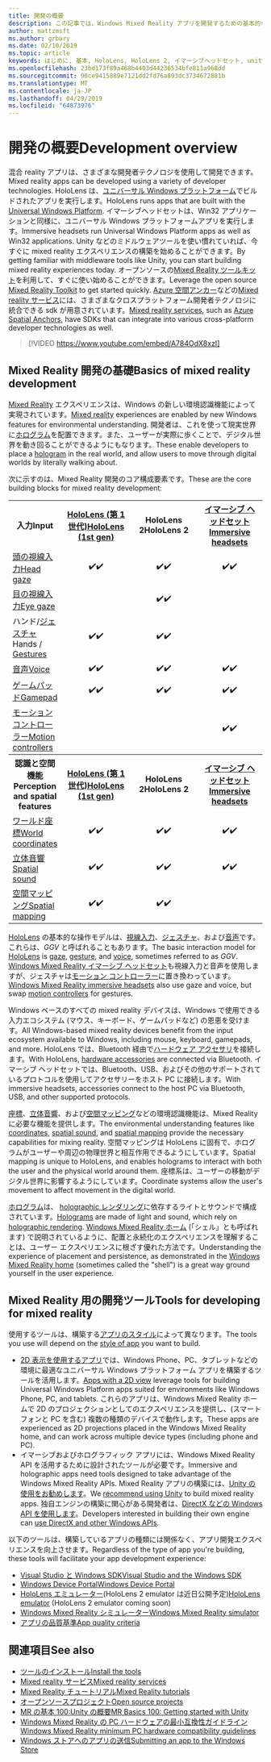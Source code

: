 ```yaml
---
title: 開発の概要
description: この記事では、Windows Mixed Reality アプリを開発するための基本的な構成要素について説明します。
author: mattzmsft
ms.author: grbury
ms.date: 02/10/2019
ms.topic: article
keywords: はじめに, 基本, HoloLens, HoloLens 2, イマーシブヘッドセット, unity, visual studio
ms.openlocfilehash: 23bd173f89a468b4403d44236534bfe811a968dd
ms.sourcegitcommit: 90ce9415889e7121dd2fd76a893dc3734672881b
ms.translationtype: MT
ms.contentlocale: ja-JP
ms.lasthandoff: 04/29/2019
ms.locfileid: "64873976"
---
```

# <a name="development-overview"></a><span data-ttu-id="007bd-104">開発の概要</span><span class="sxs-lookup"><span data-stu-id="007bd-104">Development overview</span></span>

<span data-ttu-id="007bd-105">混合 reality アプリは、さまざまな開発者テクノロジを使用して開発できます。</span><span class="sxs-lookup"><span data-stu-id="007bd-105">Mixed reality apps can be developed using a variety of developer technologies.</span></span>  <span data-ttu-id="007bd-106">HoloLens は、[ユニバーサル Windows プラットフォーム](https://dev.windows.com/getstarted)でビルドされたアプリを実行します。</span><span class="sxs-lookup"><span data-stu-id="007bd-106">HoloLens runs apps that are built with the [Universal Windows Platform](https://dev.windows.com/getstarted).</span></span>  <span data-ttu-id="007bd-107">イマーシブヘッドセットは、Win32 アプリケーションと同様に、ユニバーサル Windows プラットフォームアプリを実行します。</span><span class="sxs-lookup"><span data-stu-id="007bd-107">Immersive headsets run Universal Windows Platform apps as well as Win32 applications.</span></span>
<span data-ttu-id="007bd-108">Unity などのミドルウェアツールを使い慣れていれば、今すぐに mixed reality エクスペリエンスの構築を始めることができます。</span><span class="sxs-lookup"><span data-stu-id="007bd-108">By getting familiar with middleware tools like Unity, you can start building mixed reality experiences today.</span></span>  <span data-ttu-id="007bd-109">オープンソースの[Mixed Reality ツールキット](install-the-tools.md)を利用して、すぐに使い始めることができます。</span><span class="sxs-lookup"><span data-stu-id="007bd-109">Leverage the open source [Mixed Reality Toolkit](install-the-tools.md) to get started quickly.</span></span>
<span data-ttu-id="007bd-110"><a href="https://docs.microsoft.com/azure/spatial-anchors" target="_blank">Azure 空間アンカー</a>などの<a href="https://azure.microsoft.com/topic/mixed-reality" target="_blank">Mixed reality サービス</a>には、さまざまなクロスプラットフォーム開発者テクノロジに統合できる sdk が用意されています。</span><span class="sxs-lookup"><span data-stu-id="007bd-110"><a href="https://azure.microsoft.com/topic/mixed-reality" target="_blank">Mixed reality services</a>, such as <a href="https://docs.microsoft.com/azure/spatial-anchors" target="_blank">Azure Spatial Anchors</a>, have SDKs that can integrate into various cross-platform developer technologies as well.</span></span>

>[!VIDEO https://www.youtube.com/embed/A784OdX8xzI]

## <a name="basics-of-mixed-reality-development"></a><span data-ttu-id="007bd-111">Mixed Reality 開発の基礎</span><span class="sxs-lookup"><span data-stu-id="007bd-111">Basics of mixed reality development</span></span>

<span data-ttu-id="007bd-112">[Mixed Reality](mixed-reality.md) エクスペリエンスは、Windows の新しい環境認識機能によって実現されています。</span><span class="sxs-lookup"><span data-stu-id="007bd-112">[Mixed reality](mixed-reality.md) experiences are enabled by new Windows features for environmental understanding.</span></span> <span data-ttu-id="007bd-113">開発者は、これを使って現実世界に[ホログラム](hologram.md)を配置できます。また、ユーザーが実際に歩くことで、デジタル世界を動き回ることができるようにもなります。</span><span class="sxs-lookup"><span data-stu-id="007bd-113">These enable developers to place a [hologram](hologram.md) in the real world, and allow users to move through digital worlds by literally walking about.</span></span> 

<span data-ttu-id="007bd-114">次に示すのは、Mixed Reality 開発のコア構成要素です。</span><span class="sxs-lookup"><span data-stu-id="007bd-114">These are the core building blocks for mixed reality development:</span></span>

<table>
<tr>
<th><span data-ttu-id="007bd-115">入力</span><span class="sxs-lookup"><span data-stu-id="007bd-115">Input</span></span></th><th style="width:150px"> <span data-ttu-id="007bd-116"><a href="hololens-hardware-details.md">HoloLens (第 1 世代)</a></span><span class="sxs-lookup"><span data-stu-id="007bd-116"><a href="hololens-hardware-details.md">HoloLens (1st gen)</a></span></span></th><th style="width:150px"><span data-ttu-id="007bd-117">HoloLens 2</span><span class="sxs-lookup"><span data-stu-id="007bd-117">HoloLens 2</span></span></th><th style="width:150px"> <span data-ttu-id="007bd-118"><a href="immersive-headset-hardware-details.md">イマーシブ ヘッドセット</a></span><span class="sxs-lookup"><span data-stu-id="007bd-118"><a href="immersive-headset-hardware-details.md">Immersive headsets</a></span></span></th>
</tr><tr>
<td> <span data-ttu-id="007bd-119"><a href="gaze.md">頭の視線入力</a></span><span class="sxs-lookup"><span data-stu-id="007bd-119"><a href="gaze.md">Head gaze</a></span></span></td><td style="text-align: center;"><span data-ttu-id="007bd-120">✔️</span><span class="sxs-lookup"><span data-stu-id="007bd-120">✔️</span></span></td><td style="text-align: center;"><span data-ttu-id="007bd-121">✔️</span><span class="sxs-lookup"><span data-stu-id="007bd-121">✔️</span></span></td><td style="text-align: center;"><span data-ttu-id="007bd-122">✔️</span><span class="sxs-lookup"><span data-stu-id="007bd-122">✔️</span></span></td>
</tr><tr>
<td> <span data-ttu-id="007bd-123"><a href="gaze.md">目の視線入力</a></span><span class="sxs-lookup"><span data-stu-id="007bd-123"><a href="gaze.md">Eye gaze</a></span></span></td><td></td><td style="text-align: center;"><span data-ttu-id="007bd-124">✔️</span><span class="sxs-lookup"><span data-stu-id="007bd-124">✔️</span></span></td><td></td>
</tr><tr>
<td> <span data-ttu-id="007bd-125">ハンド/<a href="gestures.md">ジェスチャ</a></span><span class="sxs-lookup"><span data-stu-id="007bd-125">Hands / <a href="gestures.md">Gestures</a></span></span></td><td style="text-align: center;"><span data-ttu-id="007bd-126">✔️</span><span class="sxs-lookup"><span data-stu-id="007bd-126">✔️</span></span></td><td style="text-align: center;"><span data-ttu-id="007bd-127">✔️</span><span class="sxs-lookup"><span data-stu-id="007bd-127">✔️</span></span></td><td></td>
</tr><tr>
<td> <span data-ttu-id="007bd-128"><a href="voice-input.md">音声</a></span><span class="sxs-lookup"><span data-stu-id="007bd-128"><a href="voice-input.md">Voice</a></span></span></td><td style="text-align: center;"><span data-ttu-id="007bd-129">✔️</span><span class="sxs-lookup"><span data-stu-id="007bd-129">✔️</span></span></td><td style="text-align: center;"><span data-ttu-id="007bd-130">✔️</span><span class="sxs-lookup"><span data-stu-id="007bd-130">✔️</span></span></td><td style="text-align: center;"><span data-ttu-id="007bd-131">✔️</span><span class="sxs-lookup"><span data-stu-id="007bd-131">✔️</span></span></td>
</tr><tr>
<td> <span data-ttu-id="007bd-132"><a href="hardware-accessories.md">ゲームパッド</a></span><span class="sxs-lookup"><span data-stu-id="007bd-132"><a href="hardware-accessories.md">Gamepad</a></span></span></td><td style="text-align: center;"><span data-ttu-id="007bd-133">✔️</span><span class="sxs-lookup"><span data-stu-id="007bd-133">✔️</span></span></td><td style="text-align: center;"><span data-ttu-id="007bd-134">✔️</span><span class="sxs-lookup"><span data-stu-id="007bd-134">✔️</span></span></td><td style="text-align: center;"><span data-ttu-id="007bd-135">✔️</span><span class="sxs-lookup"><span data-stu-id="007bd-135">✔️</span></span></td>
</tr><tr>
<td> <span data-ttu-id="007bd-136"><a href="motion-controllers.md">モーション コントローラー</a></span><span class="sxs-lookup"><span data-stu-id="007bd-136"><a href="motion-controllers.md">Motion controllers</a></span></span></td><td></td><td></td><td style="text-align: center;"><span data-ttu-id="007bd-137">✔️</span><span class="sxs-lookup"><span data-stu-id="007bd-137">✔️</span></span></td>
</tr><tr>
<th> <span data-ttu-id="007bd-138">認識と空間機能</span><span class="sxs-lookup"><span data-stu-id="007bd-138">Perception and spatial features</span></span></th><th style="width:150px"> <span data-ttu-id="007bd-139"><a href="hololens-hardware-details.md">HoloLens (第 1 世代)</a></span><span class="sxs-lookup"><span data-stu-id="007bd-139"><a href="hololens-hardware-details.md">HoloLens (1st gen)</a></span></span></th><th style="width:150px"><span data-ttu-id="007bd-140">HoloLens 2</span><span class="sxs-lookup"><span data-stu-id="007bd-140">HoloLens 2</span></span></th><th style="width:150px"> <span data-ttu-id="007bd-141"><a href="immersive-headset-hardware-details.md">イマーシブ ヘッドセット</a></span><span class="sxs-lookup"><span data-stu-id="007bd-141"><a href="immersive-headset-hardware-details.md">Immersive headsets</a></span></span></th>
</tr><tr>
<td> <span data-ttu-id="007bd-142"><a href="coordinate-systems.md">ワールド座標</a></span><span class="sxs-lookup"><span data-stu-id="007bd-142"><a href="coordinate-systems.md">World coordinates</a></span></span></td><td style="text-align: center;"><span data-ttu-id="007bd-143">✔️</span><span class="sxs-lookup"><span data-stu-id="007bd-143">✔️</span></span></td><td style="text-align: center;"><span data-ttu-id="007bd-144">✔️</span><span class="sxs-lookup"><span data-stu-id="007bd-144">✔️</span></span></td><td style="text-align: center;"><span data-ttu-id="007bd-145">✔️</span><span class="sxs-lookup"><span data-stu-id="007bd-145">✔️</span></span></td>
</tr><tr>
<td> <span data-ttu-id="007bd-146"><a href="spatial-sound.md">立体音響</a></span><span class="sxs-lookup"><span data-stu-id="007bd-146"><a href="spatial-sound.md">Spatial sound</a></span></span></td><td style="text-align: center;"><span data-ttu-id="007bd-147">✔️</span><span class="sxs-lookup"><span data-stu-id="007bd-147">✔️</span></span></td><td style="text-align: center;"><span data-ttu-id="007bd-148">✔️</span><span class="sxs-lookup"><span data-stu-id="007bd-148">✔️</span></span></td><td style="text-align: center;"><span data-ttu-id="007bd-149">✔️</span><span class="sxs-lookup"><span data-stu-id="007bd-149">✔️</span></span></td>
</tr><tr>
<td> <span data-ttu-id="007bd-150"><a href="spatial-mapping.md">空間マッピング</a></span><span class="sxs-lookup"><span data-stu-id="007bd-150"><a href="spatial-mapping.md">Spatial mapping</a></span></span></td><td style="text-align: center;"><span data-ttu-id="007bd-151">✔️</span><span class="sxs-lookup"><span data-stu-id="007bd-151">✔️</span></span></td><td style="text-align: center;"><span data-ttu-id="007bd-152">✔️</span><span class="sxs-lookup"><span data-stu-id="007bd-152">✔️</span></span></td><td></td>
</tr>
</table>



<span data-ttu-id="007bd-153">[HoloLens](hololens-hardware-details.md) の基本的な操作モデルは、[視線入力](gaze.md)、[ジェスチャ](gestures.md)、および[音声](voice-input.md)です。これらは、*GGV* と呼ばれることもあります。</span><span class="sxs-lookup"><span data-stu-id="007bd-153">The basic interaction model for [HoloLens](hololens-hardware-details.md) is [gaze](gaze.md), [gesture](gestures.md), and [voice](voice-input.md), sometimes referred to as *GGV*.</span></span> <span data-ttu-id="007bd-154">[Windows Mixed Reality イマーシブ ヘッドセット](immersive-headset-hardware-details.md)も視線入力と音声を使用しますが、ジェスチャは[モーション コントローラー](motion-controllers.md)に置き換わっています。</span><span class="sxs-lookup"><span data-stu-id="007bd-154">[Windows Mixed Reality immersive headsets](immersive-headset-hardware-details.md) also use gaze and voice, but swap [motion controllers](motion-controllers.md) for gestures.</span></span>


<span data-ttu-id="007bd-155">Windows ベースのすべての mixed reality デバイスは、Windows で使用できる入力エコシステム (マウス、キーボード、ゲームパッドなど) の恩恵を受けます。</span><span class="sxs-lookup"><span data-stu-id="007bd-155">All Windows-based mixed reality devices benefit from the input ecosystem available to Windows, including mouse, keyboard, gamepads, and more.</span></span> <span data-ttu-id="007bd-156">HoloLens では、Bluetooth 経由で[ハードウェア アクセサリ](hardware-accessories.md)を接続します。</span><span class="sxs-lookup"><span data-stu-id="007bd-156">With HoloLens, [hardware accessories](hardware-accessories.md) are connected via Bluetooth.</span></span> <span data-ttu-id="007bd-157">イマーシブ ヘッドセットでは、Bluetooth、USB、およびその他のサポートされているプロトコルを使用してアクセサリーをホスト PC に接続します。</span><span class="sxs-lookup"><span data-stu-id="007bd-157">With immersive headsets, accessories connect to the host PC via Bluetooth, USB, and other supported protocols.</span></span>

<span data-ttu-id="007bd-158">[座標](coordinate-systems.md)、[立体音響](spatial-sound.md)、および[空間マッピング](spatial-mapping.md)などの環境認識機能は、Mixed Reality に必要な機能を提供します。</span><span class="sxs-lookup"><span data-stu-id="007bd-158">The environmental understanding features like [coordinates](coordinate-systems.md), [spatial sound](spatial-sound.md), and [spatial mapping](spatial-mapping.md) provide the necessary capabilities for mixing reality.</span></span> <span data-ttu-id="007bd-159">空間マッピングは HoloLens に固有で、ホログラムがユーザーや周辺の物理世界と相互作用できるようにしています。</span><span class="sxs-lookup"><span data-stu-id="007bd-159">Spatial mapping is unique to HoloLens, and enables holograms to interact with both the user and the physical world around them.</span></span> <span data-ttu-id="007bd-160">座標系は、ユーザーの移動がデジタル世界に影響するようにしています。</span><span class="sxs-lookup"><span data-stu-id="007bd-160">Coordinate systems allow the user's movement to affect movement in the digital world.</span></span>

<span data-ttu-id="007bd-161">[ホログラム](hologram.md)は、 [holographic レンダリング](rendering.md)に依存するライトとサウンドで構成されています。</span><span class="sxs-lookup"><span data-stu-id="007bd-161">[Holograms](hologram.md) are made of light and sound, which rely on [holographic rendering](rendering.md).</span></span> <span data-ttu-id="007bd-162">[Windows Mixed Reality ホーム](navigating-the-windows-mixed-reality-home.md) (「シェル」とも呼ばれます) で説明されているように、配置と永続化のエクスペリエンスを理解することは、ユーザー エクスペリエンスに根ざす優れた方法です。</span><span class="sxs-lookup"><span data-stu-id="007bd-162">Understanding the experience of placement and persistence, as demonstrated in the [Windows Mixed Reality home](navigating-the-windows-mixed-reality-home.md) (sometimes called the "shell") is a great way ground yourself in the user experience.</span></span>

## <a name="tools-for-developing-for-mixed-reality"></a><span data-ttu-id="007bd-163">Mixed Reality 用の開発ツール</span><span class="sxs-lookup"><span data-stu-id="007bd-163">Tools for developing for mixed reality</span></span>

<span data-ttu-id="007bd-164">使用するツールは、構築する[アプリのスタイル](app-views.md)によって異なります。</span><span class="sxs-lookup"><span data-stu-id="007bd-164">The tools you use will depend on the [style of app](app-views.md) you want to build.</span></span>
* <span data-ttu-id="007bd-165">[2D 表示を使用するアプリ](building-2d-apps.md)では、Windows Phone、PC、タブレットなどの環境に最適なユニバーサル Windows プラットフォーム アプリを構築するツールを活用します。</span><span class="sxs-lookup"><span data-stu-id="007bd-165">[Apps with a 2D view](building-2d-apps.md) leverage tools for building Universal Windows Platform apps suited for environments like Windows Phone, PC, and tablets.</span></span> <span data-ttu-id="007bd-166">これらのアプリは、Windows Mixed Reality ホームで 2D のプロジェクションとしてのエクスペリエンスを提供し、(スマート フォンと PC を含む) 複数の種類のデバイスで動作します。</span><span class="sxs-lookup"><span data-stu-id="007bd-166">These apps are experienced as 2D projections placed in the Windows Mixed Reality home, and can work across multiple device types (including phone and PC).</span></span>
* <span data-ttu-id="007bd-167">イマーシブおよびホログラフィック アプリには、Windows Mixed Reality API を活用するために設計されたツールが必要です。</span><span class="sxs-lookup"><span data-stu-id="007bd-167">Immersive and holographic apps need tools designed to take advantage of the Windows Mixed Reality APIs.</span></span> <span data-ttu-id="007bd-168">Mixed Reality アプリの構築には、[Unity の使用をお勧めします](unity-development-overview.md)。</span><span class="sxs-lookup"><span data-stu-id="007bd-168">We [recommend using Unity](unity-development-overview.md) to build mixed reality apps.</span></span> <span data-ttu-id="007bd-169">独自エンジンの構築に関心がある開発者は、[DirectX などの Windows API を使用します](directx-development-overview.md)。</span><span class="sxs-lookup"><span data-stu-id="007bd-169">Developers interested in building their own engine can [use DirectX and other Windows APIs](directx-development-overview.md).</span></span>

<span data-ttu-id="007bd-170">以下のツールは、構築しているアプリの種類には関係なく、アプリ開発エクスペリエンスを向上させます。</span><span class="sxs-lookup"><span data-stu-id="007bd-170">Regardless of the type of app you're building, these tools will facilitate your app development experience:</span></span>
* [<span data-ttu-id="007bd-171">Visual Studio と Windows SDK</span><span class="sxs-lookup"><span data-stu-id="007bd-171">Visual Studio and the Windows SDK</span></span>](using-visual-studio.md)
* [<span data-ttu-id="007bd-172">Windows Device Portal</span><span class="sxs-lookup"><span data-stu-id="007bd-172">Windows Device Portal</span></span>](using-the-windows-device-portal.md)
* <span data-ttu-id="007bd-173">[HoloLens エミュレーター](using-the-hololens-emulator.md)(HoloLens 2 emulator は近日公開予定)</span><span class="sxs-lookup"><span data-stu-id="007bd-173">[HoloLens emulator](using-the-hololens-emulator.md) (HoloLens 2 emulator coming soon)</span></span>
* [<span data-ttu-id="007bd-174">Windows Mixed Reality シミュレーター</span><span class="sxs-lookup"><span data-stu-id="007bd-174">Windows Mixed Reality simulator</span></span>](using-the-windows-mixed-reality-simulator.md)
* [<span data-ttu-id="007bd-175">アプリの品質基準</span><span class="sxs-lookup"><span data-stu-id="007bd-175">App quality criteria</span></span>](app-quality-criteria.md)

## <a name="see-also"></a><span data-ttu-id="007bd-176">関連項目</span><span class="sxs-lookup"><span data-stu-id="007bd-176">See also</span></span>
* [<span data-ttu-id="007bd-177">ツールのインストール</span><span class="sxs-lookup"><span data-stu-id="007bd-177">Install the tools</span></span>](install-the-tools.md)
* <span data-ttu-id="007bd-178"><a href="https://azure.microsoft.com/topic/mixed-reality" target="_blank">Mixed reality サービス</a></span><span class="sxs-lookup"><span data-stu-id="007bd-178"><a href="https://azure.microsoft.com/topic/mixed-reality" target="_blank">Mixed reality services</a></span></span>
* [<span data-ttu-id="007bd-179">Mixed Reality チュートリアル</span><span class="sxs-lookup"><span data-stu-id="007bd-179">Mixed Reality tutorials</span></span>](tutorials.md)
* [<span data-ttu-id="007bd-180">オープンソースプロジェクト</span><span class="sxs-lookup"><span data-stu-id="007bd-180">Open source projects</span></span>](open-source-projects.md)
* [<span data-ttu-id="007bd-181">MR の基本 100:Unity の概要</span><span class="sxs-lookup"><span data-stu-id="007bd-181">MR Basics 100: Getting started with Unity</span></span>](holograms-100.md)
* [<span data-ttu-id="007bd-182">Windows Mixed Reality の PC ハードウェアの最小互換性ガイドライン</span><span class="sxs-lookup"><span data-stu-id="007bd-182">Windows Mixed Reality minimum PC hardware compatibility guidelines</span></span>](https://docs.microsoft.com/windows/mixed-reality/enthusiast-guide/windows-mixed-reality-minimum-pc-hardware-compatibility-guidelines)
* [<span data-ttu-id="007bd-183">Windows ストアへのアプリの送信</span><span class="sxs-lookup"><span data-stu-id="007bd-183">Submitting an app to the Windows Store</span></span>](submitting-an-app-to-the-microsoft-store.md)
